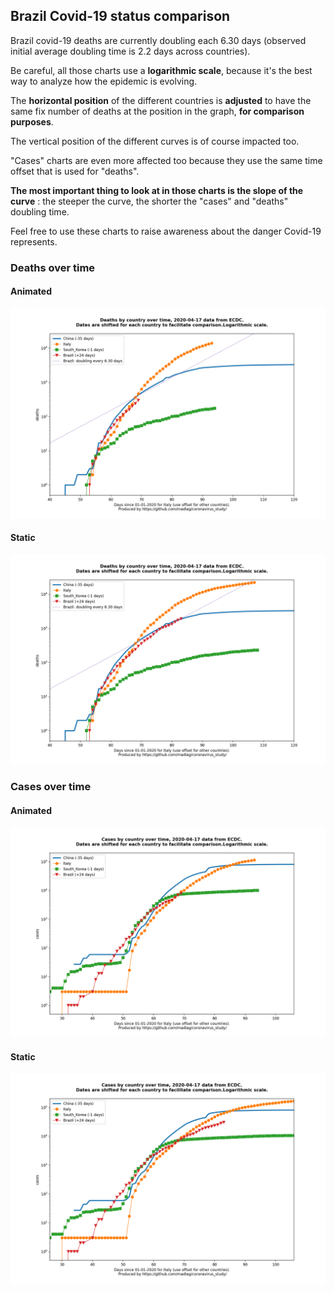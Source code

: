 ## Brazil Covid-19 status comparison 

Brazil covid-19 deaths are currently doubling each 6.30 days (observed initial average doubling time is 2.2 days across countries).



Be careful, all those charts use a **logarithmic scale**, because it's the best way to analyze how the epidemic is evolving.
 
The **horizontal position** of the different countries is **adjusted** to have the same fix number of deaths at the position in the graph, **for comparison purposes**.

The vertical position of the different curves is of course impacted too.

"Cases" charts are even more affected too because they use the same time offset that is used for "deaths".

**The most important thing to look at in those charts is the slope of the curve** : the steeper the curve, the shorter the "cases" and "deaths" doubling time.

Feel free to use these charts to raise awareness about the danger Covid-19 represents. 


 
### Deaths over time
 
#### Animated
![Brazil covid-19 deaths animated chart](https://raw.githubusercontent.com/madlag/coronavirus_study/master/notebooks/graphs/2020-04-17/countries/Brazil/2020-04-17_Brazil_deaths.gif "Brazil covid-19 deaths animated chart")   
 
#### Static
![Brazil covid-19 deaths static chart](https://raw.githubusercontent.com/madlag/coronavirus_study/master/notebooks/graphs/2020-04-17/countries/Brazil/2020-04-17_Brazil_deaths.png "Brazil covid-19 deaths static chart")   

 
### Cases over time
 
#### Animated
![Brazil covid-19 cases animated chart](https://raw.githubusercontent.com/madlag/coronavirus_study/master/notebooks/graphs/2020-04-17/countries/Brazil/2020-04-17_Brazil_cases.gif "Brazil covid-19 cases animated chart")   
 
#### Static
![Brazil covid-19 cases static chart](https://raw.githubusercontent.com/madlag/coronavirus_study/master/notebooks/graphs/2020-04-17/countries/Brazil/2020-04-17_Brazil_cases.png "Brazil covid-19 cases static chart")   

